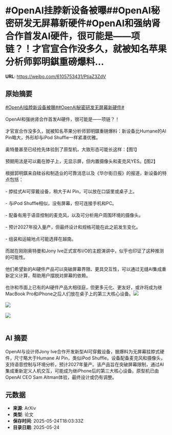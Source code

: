 # #OpenAI挂脖新设备被曝##OpenAI秘密研发无屏幕新硬件#OpenAI和强纳肾合作首发AI硬件，很可能是——项链？！才官宣合作没多久，就被知名苹果分析师郭明錤重磅爆料...

**URL**: https://weibo.com/6105753431/PtiaZ3ZdV

## 原始摘要

<a href="https://m.weibo.cn/search?containerid=231522type%3D1%26t%3D10%26q%3D%23OpenAI%E6%8C%82%E8%84%96%E6%96%B0%E8%AE%BE%E5%A4%87%E8%A2%AB%E6%9B%9D%23&amp;extparam=%23OpenAI%E6%8C%82%E8%84%96%E6%96%B0%E8%AE%BE%E5%A4%87%E8%A2%AB%E6%9B%9D%23" data-hide=""><span class="surl-text">#OpenAI挂脖新设备被曝#</span></a><a href="https://m.weibo.cn/search?containerid=231522type%3D1%26t%3D10%26q%3D%23OpenAI%E7%A7%98%E5%AF%86%E7%A0%94%E5%8F%91%E6%97%A0%E5%B1%8F%E5%B9%95%E6%96%B0%E7%A1%AC%E4%BB%B6%23&amp;extparam=%23OpenAI%E7%A7%98%E5%AF%86%E7%A0%94%E5%8F%91%E6%97%A0%E5%B1%8F%E5%B9%95%E6%96%B0%E7%A1%AC%E4%BB%B6%23" data-hide=""><span class="surl-text">#OpenAI秘密研发无屏幕新硬件#</span></a><br><br>OpenAI和强纳肾合作首发AI硬件，很可能是——项链？！<br><br>才官宣合作没多久，就被知名苹果分析师郭明錤重磅爆料：新设备比Humane的AI Pin略大，外形却与iPod Shuffle一样紧凑优雅。<br><br>奥特曼甚至已经抢先体验到了原型机，大致形态可能长这样：【图1】<br><br>预期用法是可以戴在脖子上，无显示屏，但内置摄像头和麦克风YES。【图2】<br><br>根据郭明錤来自硅谷和制造业的可靠消息以及《华尔街日报》的报道，新设备的特点包括：<br><br>- 脖挂式AI可穿戴设备，稍大于AI Pin，可以放在口袋里或桌子上。<br>    <br>- 与iPod Shuffle相似，没有屏幕，但可连接手机和PC。<br>    <br>- 配备有用于语音控制的麦克风，以及可分析用户周围环境的摄像头。<br>    <br>- 预计2027年投入量产，但最终设计和规格可能在此之前发生变化。<br>    <br>- 组装和运输地点可能选择在越南。<br><br>而就在刚刚奥特曼和Jony Ive正式宣布I/O的主题演讲中，似乎也印证了这种推测的可能性。<br><br>他们希望新的AI硬件产品可以突破屏幕界限、更具交互性，可以通过无缝AI集成重新定义计算，帮助用户摆脱对屏幕的依赖。<br><br>也许和市面上已有的AI硬件产品大相径庭，但更多元化、更友好，或许将成为继MacBook Pro和iPhone之后人们放在桌子上的第三大核心设备。<img style="" src="https://tvax2.sinaimg.cn/large/006Fd7o3ly1i1qhyjbmjnj30sg0sgwj4.jpg" referrerpolicy="no-referrer"><br><br><img style="" src="https://tvax3.sinaimg.cn/large/006Fd7o3ly1i1qhyy20jrj30u00whgzj.jpg" referrerpolicy="no-referrer"><br><br><img style="" src="https://tvax2.sinaimg.cn/large/006Fd7o3ly1i1qhzh06y7j30sg0sgk2k.jpg" referrerpolicy="no-referrer"><br><br>

## AI 摘要

OpenAI与设计师Jony Ive合作开发新型AI可穿戴设备，据爆料为无屏幕挂脖式硬件，尺寸略大于Humane AI Pin，类似iPod Shuffle。设备配备麦克风和摄像头，支持语音控制与环境分析，预计2027年量产。该产品旨在突破屏幕限制，通过AI集成重新定义人机交互，可能成为继iPhone后的第三大核心设备。原型机已由OpenAI CEO Sam Altman体验，最终设计或仍有调整。

## 元数据

- **来源**: ArXiv
- **类型**: 论文
- **保存时间**: 2025-05-24T18:03:33Z
- **目录日期**: 2025-05-24
